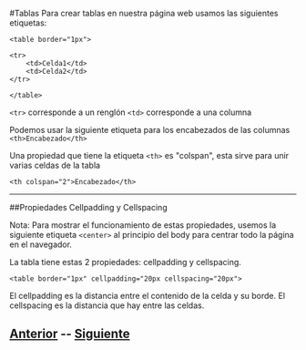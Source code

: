 #Tablas
Para crear tablas en nuestra página web usamos las siguientes etiquetas:

`<table border="1px">`

	<tr>
		<td>Celda1</td>
		<td>Celda2</td>
	</tr>

`</table>`

`<tr>` corresponde a un renglón
`<td>` corresponde a una columna

Podemos usar la siguiente etiqueta para los encabezados de las columnas
`<th>Encabezado</th>`

Una propiedad que tiene la etiqueta `<th>` es "colspan", esta sirve para unir varias celdas de la tabla

`<th colspan="2">Encabezado</th>`
***
##Propiedades Cellpadding y Cellspacing

Nota: Para mostrar el funcionamiento de estas propiedades, usemos la siguiente etiqueta `<center>` al principio del body para centrar todo la página en el navegador.

La tabla tiene estas 2 propiedades: cellpadding y cellspacing.

`<table border="1px" cellpadding="20px cellspacing="20px">`

El cellpadding es la distancia entre el contenido de la celda y su borde.
El cellspacing es la distancia que hay entre las celdas.

## [Anterior](page2.md)  --  [Siguiente](page4.md)
